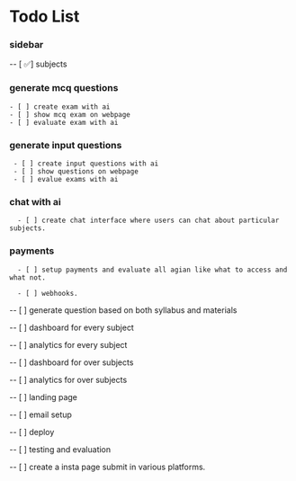 # Todo List

### sidebar
  -- [ ✅] subjects

### generate mcq questions
    - [ ] create exam with ai
    - [ ] show mcq exam on webpage
    - [ ] evaluate exam with ai


### generate input questions

     - [ ] create input questions with ai
     - [ ] show questions on webpage
     - [ ] evalue exams with ai 

### chat with ai
      - [ ] create chat interface where users can chat about particular subjects.


### payments
      - [ ] setup payments and evaluate all agian like what to access and what not.

      - [ ] webhooks.

-- [ ] generate question based on both syllabus and materials

-- [ ] dashboard for every subject

-- [ ] analytics for every subject

-- [ ] dashboard for over subjects

-- [ ] analytics for over subjects

-- [ ] landing page

-- [ ] email setup 

-- [ ] deploy 

-- [ ] testing and evaluation

-- [ ] create a insta page submit in various platforms.



